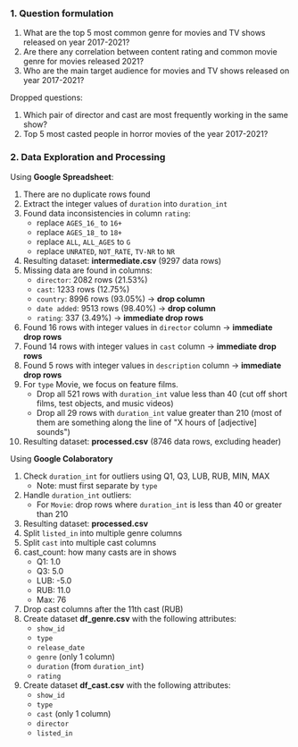 ### 1. Question formulation
1. What are the top 5 most common genre for movies and TV shows released on year 2017-2021?
2. Are there any correlation between content rating and common movie genre for movies released 2021?
3. Who are the main target audience for movies and TV shows released on year 2017-2021?

Dropped questions:
1. Which pair of director and cast are most frequently working in the same show?
2. Top 5 most casted people in horror movies of the year 2017-2021?

### 2. Data Exploration and Processing
Using **Google Spreadsheet**:
1. There are no duplicate rows found
2. Extract the integer values of `duration` into `duration_int`
3. Found data inconsistencies in column `rating`:
   - replace `AGES_16_` to `16+`
   - replace `AGES_18_` to `18+`
   - replace `ALL`, `ALL_AGES` to `G`
   - replace `UNRATED`, `NOT_RATE`, `TV-NR` to `NR`
4. Resulting dataset: **intermediate.csv** (9297 data rows)
5. Missing data are found in columns:
   - `director`: 2082 rows (21.53%)
   - `cast`: 1233 rows (12.75%)
   - `country`: 8996 rows (93.05%) -> **drop column**
   - `date added`: 9513 rows (98.40%) -> **drop column**
   - `rating`: 337 (3.49%) -> **immediate drop rows**
6. Found 16 rows with integer values in `director` column -> **immediate drop rows**
7. Found 14 rows with integer values in `cast` column -> **immediate drop rows**
8. Found 5 rows with integer values in `description` column -> **immediate drop rows**
9. For `type` Movie, we focus on feature films.
   - Drop all 521 rows with `duration_int` value less than 40 (cut off short films, test objects, and music videos)
   - Drop all 29 rows with `duration_int` value greater than 210 (most of them are something along the line of "X hours of [adjective] sounds")
10. Resulting dataset: **processed.csv** (8746 data rows, excluding header)

Using **Google Colaboratory**
1. Check `duration_int` for outliers using Q1, Q3, LUB, RUB, MIN, MAX
   - Note: must first separate by `type`
2. Handle `duration_int` outliers:
   - For `Movie`: drop rows where `duration_int` is less than 40 or greater than 210
3. Resulting dataset: **processed.csv**
4. Split `listed_in` into multiple genre columns
5. Split `cast` into multiple cast columns
6. cast_count: how many casts are in shows
   - Q1: 1.0
   - Q3: 5.0
   - LUB: -5.0
   - RUB: 11.0
   - Max: 76
7. Drop cast columns after the 11th cast (RUB)
8. Create dataset **df_genre.csv** with the following attributes:
   - `show_id`
   - `type`
   - `release_date`
   - `genre` (only 1 column)
   - `duration` (from `duration_int`)
   - `rating`
9. Create dataset **df_cast.csv** with the following attributes:
   - `show_id`
   - `type`
   - `cast` (only 1 column)
   - `director`
   - `listed_in`
